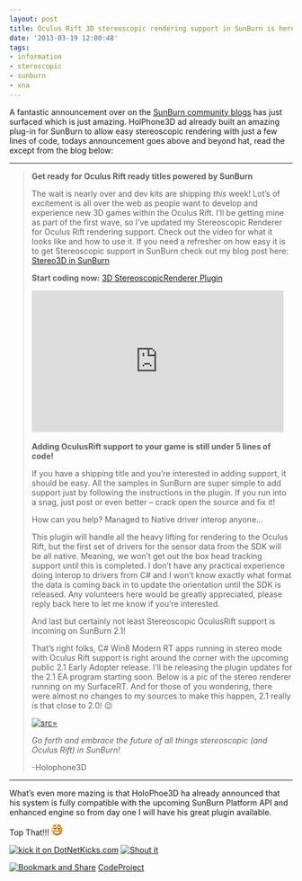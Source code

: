```yaml
---
layout: post
title: Oculus Rift 3D stereoscopic rendering support in SunBurn is here!
date: '2013-03-19 12:00:48'
tags:
- information
- steroscopic
- sunburn
- xna
---
```


A fantastic announcement over on the [SunBurn community blogs](http://www.synapsegaming.com/blogs/community_blogs/archive/2013/03/18/oculus-rift-3d-stereoscopic-rendering-support-in-sunburn-is-here) has just surfaced which is just amazing.  HolPhone3D ad already built an amazing plug-in for SunBurn to allow easy stereoscopic rendering with just a few lines of code, todays announcement goes above and beyond hat, read the except from the blog below:

* * *

> **Get ready for Oculus Rift ready titles powered by SunBurn**
> 
> The wait is nearly over and dev kits are shipping _this_ week! Lot’s of excitement is all over the web as people want to develop and experience new 3D games within the Oculus Rift. I’ll be getting mine as part of the first wave, so I’ve updated my Stereoscopic Renderer for Oculus Rift rendering support. Check out the video for what it looks like and how to use it. If you need a refresher on how easy it is to get Stereoscopic support in SunBurn check out my blog post here: [Stereo3D in SunBurn](http://www.synapsegaming.com/blogs/community_blogs/archive/2012/05/10/all-new-3d-stereoscopicrenderer-plugin-take-your-sunburn-games-into-the-next-dimension-with-full-stereoscopic-3d-support-in-less-than-5-lines-of-code)
> 
> **Start coding now:** [3D StereoscopicRenderer Plugin](http://www.synapsegaming.com/downloads/resource?guid=46f57a92-57b3-4e34-80e0-418d5cf737f3)
> 
> <object width="448" height="252" classid="clsid:d27cdb6e-ae6d-11cf-96b8-444553540000" codebase="http://download.macromedia.com/pub/shockwave/cabs/flash/swflash.cab#version=6,0,40,0"><param name="src" value="http://www.youtube.com/v/HtGSyxf0huY?hl=en&amp;hd=1">
> <embed width="448" height="252" type="application/x-shockwave-flash" src="http://www.youtube.com/v/HtGSyxf0huY?hl=en&amp;hd=1"></embed></object>
> 
> **Adding OculusRift support to your game is still under 5 lines of code!**
> 
> If you have a shipping title and you’re interested in adding support, it should be easy. All the samples in SunBurn are super simple to add support just by following the instructions in the plugin. If you run into a snag, just post or even better – crack open the source and fix it!
> 
> How can you help? Managed to Native driver interop anyone…
> 
> This plugin will handle all the heavy lifting for rendering to the Oculus Rift, but the first set of drivers for the sensor data from the SDK will be all native. Meaning, we won’t get out the box head tracking support until this is completed. I don’t have any practical experience doing interop to drivers from C# and I won’t know exactly what format the data is coming back in to update the orientation until the SDK is released. Any volunteers here would be greatly appreciated, please reply back here to let me know if you’re interested.
> 
> And last but certainly not least Stereoscopic OculusRift support is incoming on SunBurn 2.1!
> 
> That’s right folks, C# Win8 Modern RT apps running in stereo mode with Oculus Rift support is right around the corner with the upcoming public 2.1 Early Adopter release. I’ll be releasing the plugin updates for the 2.1 EA program starting soon. Below is a pic of the stereo renderer running on my SurfaceRT. And for those of you wondering, there were almost no changes to my sources to make this happen, 2.1 really is that close to 2.0! 😉
> 
> [![ src=]()](http://www.synapsegaming.com/cfs-file.ashx/__key/CommunityServer.Blogs.Components.WeblogFiles/community_5F00_blogs/WP_5F00_20130318_5F00_001.jpg)
> 
> _Go forth and embrace the future of all things stereoscopic (and Oculus Rift) in SunBurn!_
> 
> -Holophone3D

 

* * *

What’s even more mazing is that HoloPhoe3D ha already announced that his system is fully compatible with the upcoming SunBurn Platform API and enhanced engine so from day one I will have his great plugin available.

Top That!!! ![Open-mouthed smile](/Images/wordpress/2013/03/wlEmoticon-openmouthedsmile.png)

[![kick it on DotNetKicks.com](http://www.dotnetkicks.com/Services/Images/KickItImageGenerator.ashx?url=http://darkgenesis.zenithmoon.com/oculus-rift-3d-stereoscopic-rendering-support-in-sunburn-is-here/&bgcolor=6600FF)](http://www.dotnetkicks.com/kick/?url=http://darkgenesis.zenithmoon.com/oculus-rift-3d-stereoscopic-rendering-support-in-sunburn-is-here/) [![Shout it](http://dotnetshoutout.com/image.axd?url=http://darkgenesis.zenithmoon.com/oculus-rift-3d-stereoscopic-rendering-support-in-sunburn-is-here/)](http://dotnetshoutout.com/Submit?url=http://darkgenesis.zenithmoon.com/oculus-rift-3d-stereoscopic-rendering-support-in-sunburn-is-here/)<script type="text/javascript">// <![CDATA[
var dzone_url = 'http://darkgenesis.zenithmoon.com/oculus-rift-3d-stereoscopic-rendering-support-in-sunburn-is-here/';
// ]]></script>  
<script type="text/javascript">// <![CDATA[
var dzone_title = 'Oculus Rift 3D stereoscopic rendering support in SunBurn is here!';
// ]]></script>  
<script type="text/javascript">// <![CDATA[
var dzone_blurb = 'Oculus Rift 3D stereoscopic rendering support in SunBurn is here!';
// ]]></script>  
<script type="text/javascript">// <![CDATA[
var dzone_style = '2';
// ]]></script>  
<script type="text/javascript" src="http://widgets.dzone.com/links/widgets/zoneit.js" language="javascript"></script><script type="text/javascript">// <![CDATA[
var addthis_pub="runxc1";
// ]]></script>[![Bookmark and Share](http://s7.addthis.com/static/btn/lg-share-en.gif)](http://www.addthis.com/bookmark.php?v=20)  <script type="text/javascript" src="http://s7.addthis.com/js/200/addthis_widget.js"></script>[CodeProject](http://www.codeproject.com/script/Articles/BlogFeedList?amid=9502591)
